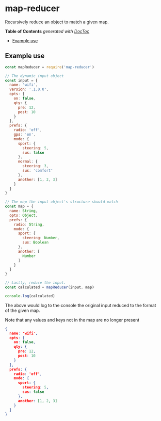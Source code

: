 # map-reducer
Recursively reduce an object to match a given map.

<!-- START doctoc generated TOC please keep comment here to allow auto update -->
<!-- DON'T EDIT THIS SECTION, INSTEAD RE-RUN doctoc TO UPDATE -->
**Table of Contents**  *generated with [DocToc](https://github.com/thlorenz/doctoc)*

- [Example use](#example-use)

<!-- END doctoc generated TOC please keep comment here to allow auto update -->

## Example use
```js
const mapReducer = require('map-reducer')

// The dynamic input object
const input = {
  name: 'wifi',
  version: '.1.0.0',
  opts: {
    on: false,
    qty: {
      pre: 12,
      post: 10
    }
  },
  prefs: {
    radio: 'off',
    gps: 'on',
    mode: {
      sport: {
        steering: 5,
        sus: false
      },
      normal: {
        steering: 3,
        sus: 'comfort'
      },
      another: [1, 2, 3]
    }
  }
}

// The map the input object's structure should match
const map = {
  name: String,
  opts: Object,
  prefs: {
    radio: String,
    mode: {
      sport: {
        steering: Number,
        sus: Boolean
      },
      another: [
        Number
      ]
    }
  }
}

// Lastly, reduce the input.
const calculated = mapReducer(input, map)

console.log(calculated)
```

The above would log to the console the original input reduced to the format of the given map.

Note that any values and keys not in the map are no longer present
```json
{
  name: 'wifi',
  opts: {
    on: false,
    qty: {
      pre: 12,
      post: 10
    }
  },
  prefs: {
    radio: 'off',
    mode: {
      sport: {
        steering: 5,
        sus: false
      },
      another: [1, 2, 3]
    }
  }
}
```
